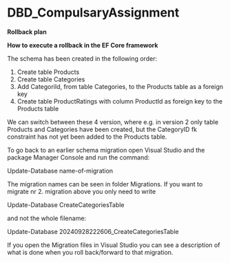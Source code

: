 # DBD_CompulsaryAssignment

**Rollback plan**

**How to execute a rollback in the EF Core framework**

The schema has been created in the following order:

1. Create table Products
2. Create table Categories
3. Add CategoriId, from table Categories, to the Products table as a foreign key
4. Create table ProductRatings with column ProductId as foreign key to the Products table

We can switch between these 4 version, where e.g. in version 2 only table Products and Categories have been created, but the CategoryID fk constraint has not yet been added to the Products table.

To go back to an earlier schema migration open Visual Studio and the package Manager Console and run the command:

Update-Database name-of-migration

The migration names can be seen in folder Migrations. If you want to migrate nr 2. migration above you only need to write

Update-Database CreateCategoriesTable

and not the whole filename:

Update-Database 20240928222606_CreateCategoriesTable

If you open the Migration files in Visual Studio you can see a description of what is done when you roll back/forward to that migration.
